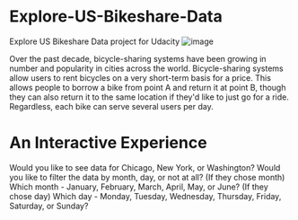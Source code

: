 # Explore-US-Bikeshare-Data
Explore US Bikeshare Data project for Udacity 
![image](https://user-images.githubusercontent.com/46967317/202918342-f4feebf8-6fe6-4ee2-b277-af42eeb2e4f0.png)


Over the past decade, bicycle-sharing systems have been growing in number and popularity in cities across the world. Bicycle-sharing systems allow users to rent bicycles on a very short-term basis for a price. This allows people to borrow a bike from point A and return it at point B, though they can also return it to the same location if they'd like to just go for a ride. Regardless, each bike can serve several users per day.

# An Interactive Experience
Would you like to see data for Chicago, New York, or Washington?
Would you like to filter the data by month, day, or not at all?
(If they chose month) Which month - January, February, March, April, May, or June?
(If they chose day) Which day - Monday, Tuesday, Wednesday, Thursday, Friday, Saturday, or Sunday?
